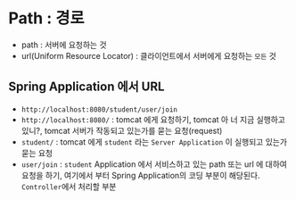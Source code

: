 # Path : 경로
- path : 서버에 요청하는 것
- url(Uniform Resource Locator) : 클라이언트에서 서버에게 요청하는 `모든` 것

## Spring Application 에서 URL
- `http://localhost:8080/student/user/join`
- `http://localhost:8080/` : tomcat 에게 요청하기, tomcat 아 너 지금 실행하고 있니?, tomcat 서버가 작동되고 있는가를 묻는 요청(request)
- `student/` : tomcat 에게 `student` 라는 `Server Application` 이 실행되고 있는가 묻는 요청
- `user/join` : `student` Application 에서 서비스하고 있는 path 또는 url 에 대하여 요청을 하기, 여기에서 부터 Spring Application의 코딩 부분이 해당된다. `Controller`에서 처리할 부분